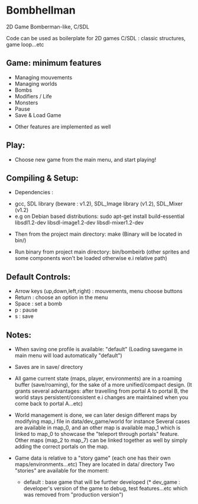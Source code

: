 # Bombhellman
2D Game Bomberman-like, C/SDL

Code can be used as boilerplate for 2D games C/SDL : classic structures, game loop...etc

Game: minimum features
-------------------
- Managing mouvements
- Managing worlds
- Bombs
- Modifiers / Life
- Monsters
- Pause
- Save & Load Game
+ Other features are implemented as well

Play:
----
- Choose new game from the main menu, and start playing!

Compiling & Setup:
-----------------
- Dependencies : 
* gcc, SDL library (beware : v1.2), SDL_Image library (v1.2), SDL_Mixer (v1.2)
* e.g on Debian based distributions:
  sudo apt-get install build-essential libsdl1.2-dev libsdl-image1.2-dev libsdl-mixer1.2-dev

- Then from the project main directory: make
  (Binary will be located in bin/)

- Run binary from project main directory: bin/bombeirb
(other sprites and some components won't be loaded otherwise e.i relative path)

Default Controls:
----------------
- Arrow keys (up,down,left,right) : mouvements, menu choose buttons
- Return : choose an option in the menu
- Space : set a bomb
- p : pause
- s : save

Notes:
-----
- When saving one profile is available: "default"
  (Loading savegame in main menu will load automatically "default")
- Saves are in save/ directory

- All game current state (maps, player, environments) are in a roaming buffer (save/roaming), for the sake of a more unified/compact design.
(It grants several advantages: after travelling from portal A to portal B, the world stays persistent/consistent e.i changes are maintained when you come back to portal A...etc)

- World management is done, we can later design different maps by modifying map_i file in data/dev_game/world for instance
  Several cases are available in map_0, and an other map is available map_1 which is linked to map_0 to showcase the "teleport through portals" feature.
  Other maps (map_2 to map_7) can be linked together as well by simply adding the correct portals on the map.

- Game data is relative to a "story game" (each one has their own maps/environments...etc)
  They are located in data/ directory
  Two "stories" are available for the moment:
  * default : base game that will be further developed
  (* dev_game : developer's version of the game to debug, test features...etc which was removed from "production version")

